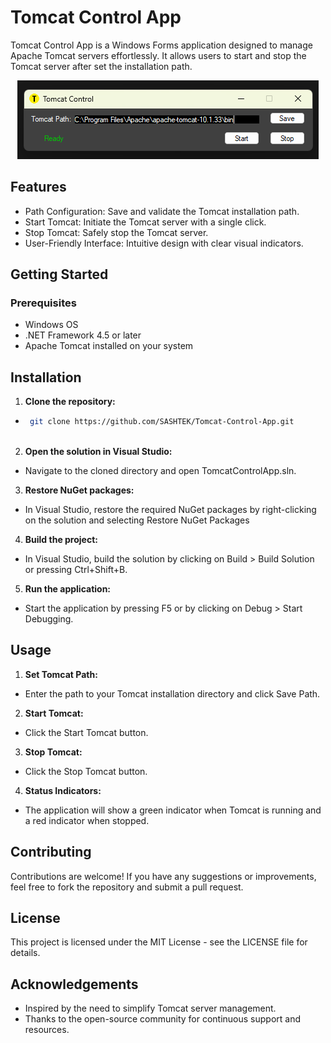 # Tomcat Control App
Tomcat Control App is a Windows Forms application designed to manage Apache Tomcat servers effortlessly. It allows users to start and stop the Tomcat server after set the installation path.

<p align="middle">
  <img src="overview.png"/>
 </p>

## Features
-	Path Configuration: Save and validate the Tomcat installation path.
-	Start Tomcat: Initiate the Tomcat server with a single click.
-	Stop Tomcat: Safely stop the Tomcat server.
-	User-Friendly Interface: Intuitive design with clear visual indicators.
## Getting Started
### Prerequisites
-	Windows OS
-	.NET Framework 4.5 or later
-	Apache Tomcat installed on your system
## Installation
1.	**Clone the repository:**
   - ```bash
      git clone https://github.com/SASHTEK/Tomcat-Control-App.git
  	
2.	**Open the solution in Visual Studio:**
  - Navigate to the cloned directory and open TomcatControlApp.sln.
3.	**Restore NuGet packages:**
 - In Visual Studio, restore the required NuGet packages by right-clicking on the solution and selecting Restore NuGet Packages
4.	**Build the project:**
 - In Visual Studio, build the solution by clicking on Build > Build Solution or pressing Ctrl+Shift+B.
5.	**Run the application:**
 - Start the application by pressing F5 or by clicking on Debug > Start Debugging.
## Usage
1.	**Set Tomcat Path:**
 -	Enter the path to your Tomcat installation directory and click Save Path.
2.	**Start Tomcat:**
 -	Click the Start Tomcat button. 
3.	**Stop Tomcat:**
 -	Click the Stop Tomcat button. 
4.	**Status Indicators:**
 -	The application will show a green indicator when Tomcat is running and a red indicator when stopped.
## Contributing
Contributions are welcome! If you have any suggestions or improvements, feel free to fork the repository and submit a pull request.
## License
This project is licensed under the MIT License - see the LICENSE file for details.
## Acknowledgements
-	Inspired by the need to simplify Tomcat server management.
-	Thanks to the open-source community for continuous support and resources.

